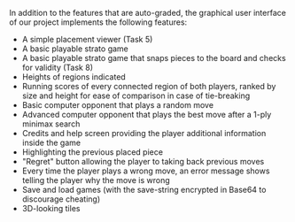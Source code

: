 In addition to the features that are auto-graded, the graphical user interface
of our project implements the following features:

 - A simple placement viewer (Task 5)
 - A basic playable strato game
 - A basic playable strato game that snaps pieces to the board and checks for validity (Task 8)
 - Heights of regions indicated
 - Running scores of every connected region of both players, ranked by size and height for ease of comparison in case of tie-breaking
 - Basic computer opponent that plays a random move
 - Advanced computer opponent that plays the best move after a 1-ply minimax search
 - Credits and help screen providing the player additional information inside the game
 - Highlighting the previous placed piece
 - "Regret" button allowing the player to taking back previous moves
 - Every time the player plays a wrong move, an error message shows telling the player why the move is wrong
 - Save and load games (with the save-string encrypted in Base64 to discourage cheating)
 - 3D-looking tiles
